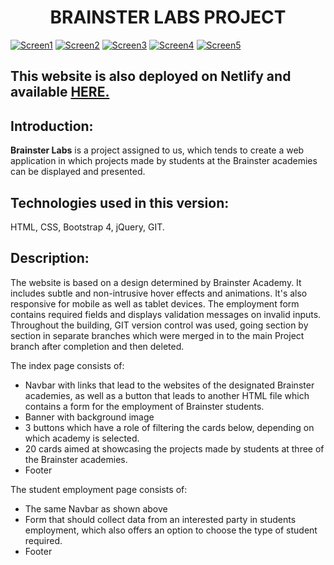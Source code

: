 # <div align="center">BRAINSTER LABS PROJECT</div>
[![Screen1](<https://i.postimg.cc/x82TjXFM/Screen1.png>)](https://i.postimg.cc/jSJ1bkKB/Screen1.png)
[![Screen2](<https://i.postimg.cc/c1RL9crm/Screen2.png>)](https://i.postimg.cc/mrf52Ngk/Screen2.png)
[![Screen3](<https://i.postimg.cc/7YsgQ4Rw/Screen3.png>)](https://i.postimg.cc/8zkTsQkJ/Screen3.png)
[![Screen4](<https://i.postimg.cc/L5mbvSbj/Screen4.png>)](https://i.postimg.cc/L5mbvSbj/Screen4.png)
[![Screen5](<https://i.postimg.cc/63MrJNQr/Screen5.png>)](https://i.postimg.cc/NMZ1fk1F/Screen5.png)

## This website is also deployed on Netlify and available [HERE.](https://brainster-labs-project01.netlify.app/)

## Introduction:
**Brainster Labs** is a project assigned to us, which tends to create a web application in which projects made by students at the Brainster academies can be displayed and presented.

## Technologies used in this version:
HTML, CSS, Bootstrap 4, jQuery, GIT.

## Description:
The website is based on a design determined by Brainster Academy. It includes subtle and non-intrusive hover effects and animations. It's also responsive for mobile as well as tablet devices. The employment form contains required fields and displays validation messages on invalid inputs. Throughout the building, GIT version control was used, going section by section in separate branches which were merged in to the main Project branch after completion and then deleted.

The index page consists of:
* Navbar with links that lead to the websites of the designated Brainster academies, as well as a button that leads to another HTML file which contains a form for the employment of Brainster students.
* Banner with background image
* 3 buttons which have a role of filtering the cards below, depending on which academy is selected.
* 20 cards aimed at showcasing the projects made by students at three of the Brainster academies.
* Footer

The student employment page consists of:
* The same Navbar as shown above
* Form that should collect data from an interested party in students employment, which also offers an option to choose the type of student required. 
* Footer
